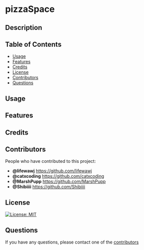 # pizzaSpace

## Description

## Table of Contents

- [Usage](#usage)
- [Features](#features)
- [Credits](#credits)
- [License](#license)
- [Contributors](#contributors)
- [Questions](#questions)

## Usage

## Features

## Credits

## Contributors

People who have contributed to this project: <br>
- **@lifewawj** https://github.com/lifewawj <br>
- **@catxcoding** https://github.com/catxcoding <br>
- **@MarshPupp** https://github.com/MarshPupp <br>
- **@Shibiiii** https://github.com/Shibiiii <br>

## License
[![License: MIT](https://img.shields.io/badge/License-MIT-yellow.svg)](https://opensource.org/licenses/MIT)

## Questions

If you have any questions, please contact one of the [contributors](#contributors)
